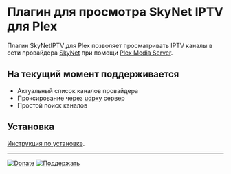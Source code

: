 Плагин для просмотра SkyNet IPTV для Plex
=====

Плагин SkyNetIPTV для Plex позволяет просматривать IPTV каналы в сети провайдера [SkyNet](http://www.sknt.ru/) при помощи [Plex Media Server](http://plex.tv/).


На текущий момент поддерживается
-------

* Актуальный список каналов провайдера
* Проксирование через [udpxy](http://www.udpxy.com/) сервер
* Простой поиск каналов


Установка
-------
[Инструкция по установке](https://support.plex.tv/hc/en-us/articles/201187656-How-do-I-manually-install-a-channel-).


-------
[![Donate](http://storage5.static.itmages.com/i/14/1206/h_1417885701_6519792_bb39979c38.png)](https://www.paypal.com/cgi-bin/webscr?cmd=_donations&business=27YXJGA4W5VP4&lc=RU&item_name=KOL%27s%20Plex%20SkyNetIPTV%20Plugin&item_number=SkyNetIPTV%2ebundle&currency_code=USD&bn=PP%2dDonationsBF%3abtn_donateCC_LG%2egif%3aNonHosted "Donate for project support")         [![Поддержать](http://storage6.static.itmages.com/i/14/1206/h_1417885181_1364213_1508537bad.png)](https://money.yandex.ru/embed/shop.xml?account=410012666604862&quickpay=shop&payment-type-choice=on&writer=seller&targets=%D0%9F%D0%BE%D0%B4%D0%B4%D0%B5%D1%80%D0%B6%D0%BA%D0%B0+Plex+SkyNetIPTV+Plugin&targets-hint=&default-sum=300&button-text=03&comment=on&hint=%D0%92%D0%B0%D1%88%D0%B8+%D0%BF%D0%BE%D0%B6%D0%B5%D0%BB%D0%B0%D0%BD%D0%B8%D1%8F&successURL=https%3A%2F%2Fgithub.com%2Fkolsys%2FSkyNetIPTV.bundle "Поддержкать проект")